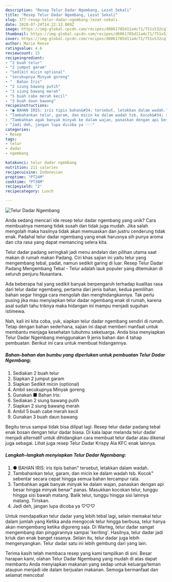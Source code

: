```yaml
---
description: "Resep Telur Dadar Ngembang, Lezat Sekali"
title: "Resep Telur Dadar Ngembang, Lezat Sekali"
slug: 377-resep-telur-dadar-ngembang-lezat-sekali
date: 2020-07-24T14:22:13.009Z
image: https://img-global.cpcdn.com/recipes/d6061785d11a4c71/751x532cq70/telur-dadar-ngembang-foto-resep-utama.jpg
thumbnail: https://img-global.cpcdn.com/recipes/d6061785d11a4c71/751x532cq70/telur-dadar-ngembang-foto-resep-utama.jpg
cover: https://img-global.cpcdn.com/recipes/d6061785d11a4c71/751x532cq70/telur-dadar-ngembang-foto-resep-utama.jpg
author: Mario Reese
ratingvalue: 4.6
reviewcount: 15
recipeingredient:
- "2 buah telur"
- "2 jumput garam"
- "Sedikit micin optional"
- "secukupnya Minyak goreng"
- "  Bahan Iris"
- "2 siung bawang putih"
- "2 siung bawang merah"
- "5 buah cabe merah kecil"
- "3 buah daun bawang"
recipeinstructions:
- "● BAHAN IRIS: iris tipis bahan&#34; tersebut, letakkan dalam wadah."
- "Tambahankan telur, garam, dan micin ke dalam wadah tsb. Kocok&#34; sebentar secara cepat hingga semua bahan tercampur rata."
- "Tambahkan agak banyak minyak ke dalam wajan, panaskan dengan api besar hingga minyak benar&#34; panas. Masukkan kocokan telur, tunggu hingga sisi bawah matang. Balik telur, tunggu hingga sisi lainnya matang. Tiriskan."
- "Jadi deh, jangan lupa dicoba ya ♡♡♡"
categories:
- Resep
tags:
- telur
- dadar
- ngembang

katakunci: telur dadar ngembang 
nutrition: 211 calories
recipecuisine: Indonesian
preptime: "PT24M"
cooktime: "PT30M"
recipeyield: "2"
recipecategory: Lunch

---
```



![Telur Dadar Ngembang](https://img-global.cpcdn.com/recipes/d6061785d11a4c71/751x532cq70/telur-dadar-ngembang-foto-resep-utama.jpg)

Anda sedang mencari ide resep telur dadar ngembang yang unik? Cara membuatnya memang tidak susah dan tidak juga mudah. Jika salah mengolah maka hasilnya tidak akan memuaskan dan justru cenderung tidak enak. Padahal telur dadar ngembang yang enak harusnya sih punya aroma dan cita rasa yang dapat memancing selera kita.

Telur dadar padang seringkali jadi menu andalan dan pilihan utama saat makan di rumah makan Padang. Ciri khas sajian ini yaitu telur yang mengembang tebal, padat, namun sedikit garing di luar. Resep Telur Dadar Padang Mengembang Tebal - Telur adalah lauk populer yang ditemukan di seluruh penjuru Nusantara.

Ada beberapa hal yang sedikit banyak berpengaruh terhadap kualitas rasa dari telur dadar ngembang, pertama dari jenis bahan, kedua pemilihan bahan segar hingga cara mengolah dan menghidangkannya. Tak perlu pusing jika mau menyiapkan telur dadar ngembang enak di rumah, karena asal sudah tahu triknya maka hidangan ini mampu menjadi suguhan istimewa.


Nah, kali ini kita coba, yuk, siapkan telur dadar ngembang sendiri di rumah. Tetap dengan bahan sederhana, sajian ini dapat memberi manfaat untuk membantu menjaga kesehatan tubuhmu sekeluarga. Anda bisa menyiapkan Telur Dadar Ngembang menggunakan 9 jenis bahan dan 4 tahap pembuatan. Berikut ini cara untuk membuat hidangannya.

<!--inarticleads1-->

##### Bahan-bahan dan bumbu yang diperlukan untuk pembuatan Telur Dadar Ngembang:

1. Sediakan 2 buah telur
1. Siapkan 2 jumput garam
1. Siapkan Sedikit micin (optional)
1. Ambil secukupnya Minyak goreng
1. Gunakan  ■ Bahan Iris:
1. Sediakan 2 siung bawang putih
1. Siapkan 2 siung bawang merah
1. Ambil 5 buah cabe merah kecil
1. Gunakan 3 buah daun bawang


Begitu terus sampai tidak bisa dilipat lagi. Resep telur dadar padang tebal enak bosan dengan telur dadar biasa. Di kala lapar melanda telur dadar menjadi alternatif untuk dihidangkan cara membuat telur dadar atau dikenal juga sebagai. Lihat juga resep Telur Dadar Krispy Ala KFC enak lainnya. 

<!--inarticleads2-->

##### Langkah-langkah menyiapkan Telur Dadar Ngembang:

1. ● BAHAN IRIS: iris tipis bahan&#34; tersebut, letakkan dalam wadah.
1. Tambahankan telur, garam, dan micin ke dalam wadah tsb. Kocok&#34; sebentar secara cepat hingga semua bahan tercampur rata.
1. Tambahkan agak banyak minyak ke dalam wajan, panaskan dengan api besar hingga minyak benar&#34; panas. Masukkan kocokan telur, tunggu hingga sisi bawah matang. Balik telur, tunggu hingga sisi lainnya matang. Tiriskan.
1. Jadi deh, jangan lupa dicoba ya ♡♡♡


Untuk mendapatkan telur dadar yang lebih tebal lagi, selain memakai telur dalam jumlah yang Ketika anda mengocok telur hingga berbusa, telur hanya akan mengembang ketika digoreng saja. Di Warteg, telur dadar sangat mengembang dan pinggirannya sampai &#39;keriting&#39;. Hasilnya, telur dadar jadi kriuk dan enak banget rasanya. Selain itu, telur dadar juga lebih mengenyangkan. Telur dadar satu ini lebih gembung dari yang lain. 

Terima kasih telah membaca resep yang kami tampilkan di sini. Besar harapan kami, olahan Telur Dadar Ngembang yang mudah di atas dapat membantu Anda menyiapkan makanan yang sedap untuk keluarga/teman ataupun menjadi ide dalam berjualan makanan. Semoga bermanfaat dan selamat mencoba!
